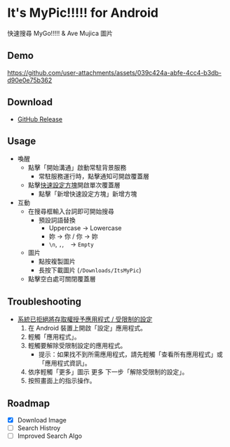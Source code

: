 # It's MyPic!!!!! for Android
快速搜尋 MyGo!!!!! & Ave Mujica 圖片

## Demo
https://github.com/user-attachments/assets/039c424a-abfe-4cc4-b3db-d90e0e75b362

## Download
* [GitHub Release](https://github.com/NightFeather0615/Its-MyPic-Android/releases/latest)

## Usage
* 喚醒
  * 點擊「開始溝通」啟動常駐背景服務
    * 常駐服務運行時，點擊通知可開啟覆蓋層 
  * 點擊[快速設定方塊](https://support.google.com/android/answer/9083864)開啟單次覆蓋層
    * 點擊「新增快速設定方塊」新增方塊
* 互動
  * 在搜尋框輸入台詞即可開始搜尋
    * 預設詞語替換
      * Uppercase -> Lowercase
      * 妳 -> 你 / 你 -> 妳
      * `\n`, `,`, ` ` -> `Empty`
  * 圖片
    * 點按複製圖片
    * 長按下載圖片 (`/Downloads/ItsMyPic`)
  * 點擊空白處可關閉覆蓋層

## Troubleshooting
* [系統已拒絕將存取權授予應用程式 / 受限制的設定](https://support.google.com/android/answer/12623953)
  1. 在 Android 裝置上開啟「設定」應用程式。
  2. 輕觸「應用程式」。
  3. 輕觸要解除受限制設定的應用程式。
     * 提示：如果找不到所需應用程式，請先輕觸「查看所有應用程式」或「應用程式資訊」。
  4. 依序輕觸「更多」圖示 更多 下一步「解除受限制的設定」。
  5. 按照畫面上的指示操作。

## Roadmap
* [x] Download Image
* [ ] Search Histroy
* [ ] Improved Search Algo
